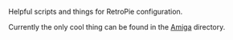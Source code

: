 Helpful scripts and things for RetroPie configuration.

Currently the only cool thing can be found in the [Amiga](https://github.com/Douggernaut/RetroPieAssistant/tree/master/Amiga) directory.
